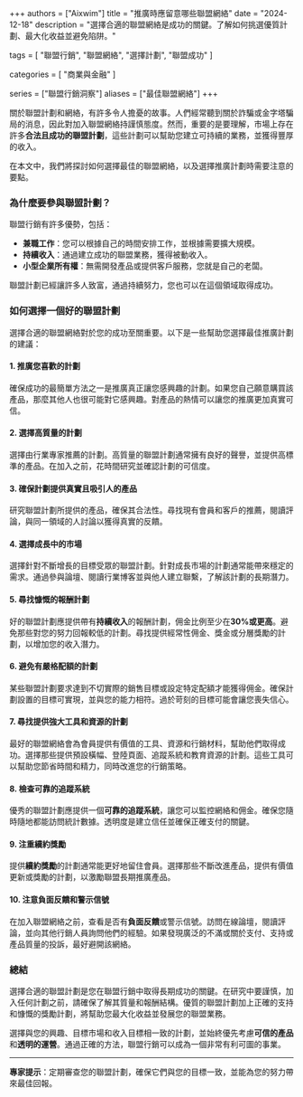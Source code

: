 +++
authors = ["Aixwim"]
title = "推廣時應留意哪些聯盟網絡"
date = "2024-12-18"
description = "選擇合適的聯盟網絡是成功的關鍵。了解如何挑選優質計劃、最大化收益並避免陷阱。"

tags = [
  "聯盟行銷",
  "聯盟網絡",
  "選擇計劃",
  "聯盟成功"
]

categories = [
  "商業與金融"
]

series = ["聯盟行銷洞察"]
aliases = ["最佳聯盟網絡"]
+++

關於聯盟計劃和網絡，有許多令人擔憂的故事。人們經常聽到關於詐騙或金字塔騙局的消息，因此對加入聯盟網絡持謹慎態度。然而，重要的是要理解，市場上存在許多**合法且成功的聯盟計劃**，這些計劃可以幫助您建立可持續的業務，並獲得豐厚的收入。

在本文中，我們將探討如何選擇最佳的聯盟網絡，以及選擇推廣計劃時需要注意的要點。

### 為什麼要參與聯盟計劃？

聯盟行銷有許多優勢，包括：

- **兼職工作**：您可以根據自己的時間安排工作，並根據需要擴大規模。  
- **持續收入**：通過建立成功的聯盟業務，獲得被動收入。  
- **小型企業所有權**：無需開發產品或提供客戶服務，您就是自己的老闆。  

聯盟計劃已經讓許多人致富，通過持續努力，您也可以在這個領域取得成功。

### 如何選擇一個好的聯盟計劃

選擇合適的聯盟網絡對於您的成功至關重要。以下是一些幫助您選擇最佳推廣計劃的建議：

#### 1. **推廣您喜歡的計劃**

確保成功的最簡單方法之一是推廣真正讓您感興趣的計劃。如果您自己願意購買該產品，那麼其他人也很可能對它感興趣。對產品的熱情可以讓您的推廣更加真實可信。

#### 2. **選擇高質量的計劃**

選擇由行業專家推薦的計劃。高質量的聯盟計劃通常擁有良好的聲譽，並提供高標準的產品。在加入之前，花時間研究並確認計劃的可信度。

#### 3. **確保計劃提供真實且吸引人的產品**

研究聯盟計劃所提供的產品，確保其合法性。尋找現有會員和客戶的推薦，閱讀評論，與同一領域的人討論以獲得真實的反饋。

#### 4. **選擇成長中的市場**

選擇針對不斷增長的目標受眾的聯盟計劃。針對成長市場的計劃通常能帶來穩定的需求。通過參與論壇、閱讀行業博客並與他人建立聯繫，了解該計劃的長期潛力。

#### 5. **尋找慷慨的報酬計劃**

好的聯盟計劃應提供帶有**持續收入**的報酬計劃，佣金比例至少在**30%或更高**。避免那些對您的努力回報較低的計劃。尋找提供經常性佣金、獎金或分層獎勵的計劃，以增加您的收入潛力。

#### 6. **避免有嚴格配額的計劃**

某些聯盟計劃要求達到不切實際的銷售目標或設定特定配額才能獲得佣金。確保計劃設置的目標可實現，並與您的能力相符。過於苛刻的目標可能會讓您喪失信心。

#### 7. **尋找提供強大工具和資源的計劃**

最好的聯盟網絡會為會員提供有價值的工具、資源和行銷材料，幫助他們取得成功。選擇那些提供預設橫幅、登陸頁面、追蹤系統和教育資源的計劃。這些工具可以幫助您節省時間和精力，同時改進您的行銷策略。

#### 8. **檢查可靠的追蹤系統**

優秀的聯盟計劃應提供一個**可靠的追蹤系統**，讓您可以監控網絡和佣金。確保您隨時隨地都能訪問統計數據。透明度是建立信任並確保正確支付的關鍵。

#### 9. **注重續約獎勵**

提供**續約獎勵**的計劃通常能更好地留住會員。選擇那些不斷改進產品，提供有價值更新或獎勵的計劃，以激勵聯盟長期推廣產品。

#### 10. **注意負面反饋和警示信號**

在加入聯盟網絡之前，查看是否有**負面反饋**或警示信號。訪問在線論壇，閱讀評論，並向其他行銷人員詢問他們的經驗。如果發現廣泛的不滿或關於支付、支持或產品質量的投訴，最好避開該網絡。

### 總結

選擇合適的聯盟計劃是您在聯盟行銷中取得長期成功的關鍵。在研究中要謹慎，加入任何計劃之前，請確保了解其質量和報酬結構。優質的聯盟計劃加上正確的支持和慷慨的獎勵計劃，將幫助您最大化收益並發展您的聯盟業務。

選擇與您的興趣、目標市場和收入目標相一致的計劃，並始終優先考慮**可信的產品**和**透明的運營**。通過正確的方法，聯盟行銷可以成為一個非常有利可圖的事業。

---

**專家提示**：定期審查您的聯盟計劃，確保它們與您的目標一致，並能為您的努力帶來最佳回報。
